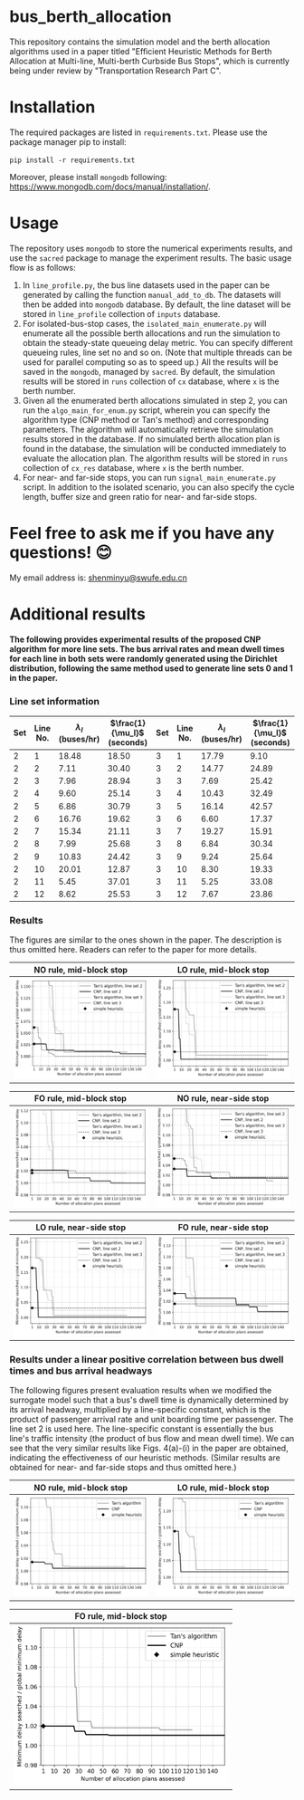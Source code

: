# bus_berth_allocation

This repository contains the simulation model and the berth allocation algorithms used in a paper titled "Efficient Heuristic Methods for Berth Allocation at Multi-line, Multi-berth Curbside Bus Stops", which is currently being under review by "Transportation Research Part C".

# Installation

The required packages are listed in `requirements.txt`. Please use the package manager pip to install:

``
pip install -r requirements.txt
``

Moreover, please install `mongodb` following: <https://www.mongodb.com/docs/manual/installation/>.

# Usage
The repository uses `mongodb` to store the numerical experiments results, and use the `sacred` package to manage the experiment results. The basic usage flow is as follows:

1. In `line_profile.py`, the bus line datasets used in the paper can be generated by calling the function `manual_add_to_db`. The datasets will then be added into `mongodb` database. By default, the line dataset will be stored in `line_profile` collection of `inputs` database.
2. For isolated-bus-stop cases, the `isolated_main_enumerate.py` will enumerate all the possible berth allocations and run the simulation to obtain the steady-state queueing delay metric. You can specify different queueing rules, line set no and so on. (Note that multiple threads can be used for parallel computing so as to speed up.) All the results will be saved in the `mongodb`, managed by `sacred`. By default, the simulation results will be stored in `runs` collection of `cx` database, where `x` is the berth number.
3. Given all the enumerated berth allocations simulated in step 2, you can run the `algo_main_for_enum.py` script, wherein you can specify the algorithm type (CNP method or Tan's method) and corresponding parameters. The algorithm will automatically retrieve the simulation results stored in the database. If no simulated berth allocation plan is found in the database, the simulation will be conducted immediately to evaluate the allocation plan. The algorithm results will be stored in `runs` collection of `cx_res` database, where `x` is the berth number.
4. For near- and far-side stops, you can run `signal_main_enumerate.py` script. In addition to the isolated scenario, you can also specify the cycle length, buffer size and green ratio for near- and far-side stops.

# Feel free to ask me if you have any questions! :blush:

My email address is: <shenminyu@swufe.edu.cn>

# Additional results
**The following  provides experimental results of the proposed CNP algorithm for more line sets. The bus arrival rates and mean dwell times for each line in both sets were randomly generated using the Dirichlet distribution, following the same method used to generate line sets 0 and 1 in the paper.**

### Line set information
| Set | Line No. | $\lambda_l$ (buses/hr) | $\frac{1}{\mu_l}$ (seconds) | Set | Line No. | $\lambda_l$ (buses/hr) | $\frac{1}{\mu_l}$ (seconds) |
|-----|-----|-----|-----|-----|-----|-----|-----|
| 2 | 1 | 18.48 | 18.50 | 3 | 1 | 17.79 | 9.10 | 
| 2 | 2 | 7.11 | 30.40 | 3 | 2 | 14.77 | 24.89 | 
| 2 | 3 | 7.96 | 28.94 | 3 | 3 | 7.69 | 25.42 | 
| 2 | 4 | 9.60 | 25.14 | 3 | 4 | 10.43 | 32.49 | 
| 2 | 5 | 6.86 | 30.79 | 3 | 5 | 16.14 | 42.57 | 
| 2 | 6 | 16.76 | 19.62 |  3 | 6 | 6.60 | 17.37 | 
| 2 | 7 | 15.34 | 21.11 |  3 | 7 | 19.27 | 15.91 | 
| 2 | 8 | 7.99 | 25.68 |  3 | 8 | 6.84 | 30.34 | 
| 2 | 9 | 10.83 | 24.42 |  3 | 9 | 9.24 | 25.64 | 
| 2 | 10 | 20.01 | 12.87 |  3 | 10 | 8.30 | 19.33 | 
| 2 | 11 | 5.45 | 37.01 |  3 | 11 | 5.25 | 33.08 | 
| 2 | 12 | 8.62 | 25.53 |  3 | 12 | 7.67 | 23.86 | 

### Results

The figures are similar to the ones shown in the paper. The description is thus omitted here. Readers can refer to the paper for more details. 

| NO rule, mid-block stop | LO rule, mid-block stop|
| ----------------------------------- | ----------------------------------- |
| ![cat](figs/c%3D2_FIFO_iso.jpg) | ![dog](figs/c%3D2_LO-Out_iso.jpg) |

| FO rule, mid-block stop | NO rule, near-side stop|
| ----------------------------------- | ----------------------------------- |
| ![cat](figs/c%3D2_FO-Free_iso.jpg) | ![dog](figs/c%3D2_FIFO_near.jpg) |

| LO rule, near-side stop | FO rule, near-side stop|
| ----------------------------------- | ----------------------------------- |
| ![cat](figs/c%3D2_LO-Out_near.jpg) | ![dog](figs/c%3D2_FO-Free_near.jpg) |


### Results under a linear positive correlation between bus dwell times and bus arrival headways

The following figures present evaluation results when we modified the surrogate model such that a bus's dwell time is dynamically determined by its arrival headway, multiplied by a line-specific constant, which is the product of passenger arrival rate and unit boarding time per passenger. The line set 2 is used here. The line-specific constant is essentially the bus line's traffic intensity (the product of bus flow and mean dwell time). We can see that the very similar results like Figs. 4(a)-(i) in the paper are obtained, indicating the effectiveness of our heuristic methods. (Similar results are obtained for near- and far-side stops and thus omitted here.)

| NO rule, mid-block stop | LO rule, mid-block stop|
| ----------------------------------- | ----------------------------------- |
| ![cat](figs/c%3D2_FIFO_iso_corr.jpg) | ![dog](figs/c%3D2_LO-Out_iso_corr.jpg) |

| FO rule, mid-block stop |
| ----------------------------------- |
| <img width=380 src=figs/c%3D2_FO-Free_iso_corr.jpg/> |